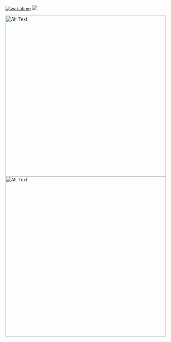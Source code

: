 [![wakatime](https://wakatime.com/badge/user/eeb3dfb4-6a99-4673-8148-202e3cd8f6d2.svg)](https://wakatime.com/@eeb3dfb4-6a99-4673-8148-202e3cd8f6d2)
![](https://komarev.com/ghpvc/?username=rahulpanchal0106&label=PROFILE+VIEWS)

<img src="https://wakatime.com/share/@rahul_panchal/a00bcbf2-6d50-488d-a70e-e628d0defdf7.png" alt="Alt Text" width="500"/>

<img src="https://wakatime.com/share/@rahul_panchal/4e7096f8-86c1-4304-ae1c-6fdd2a7647d3.svg" alt="Alt Text" width="500"/>

